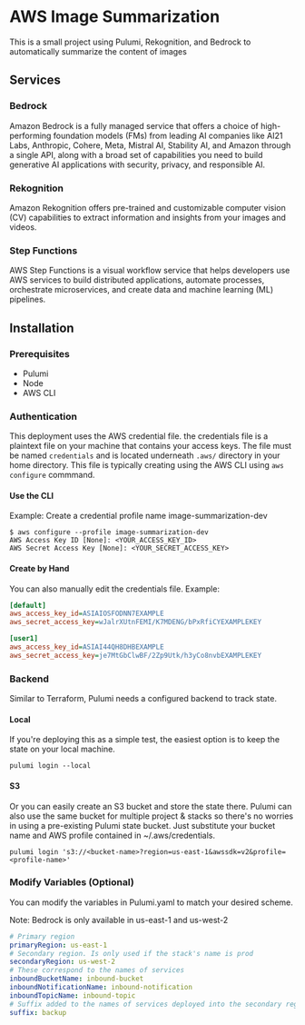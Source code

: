 # AWS Image Summarization
This is a small project using Pulumi, Rekognition, and Bedrock to automatically summarize the content of images

## Services

### Bedrock

Amazon Bedrock is a fully managed service that offers a choice of high-performing foundation models (FMs) from leading AI companies like AI21 Labs, Anthropic, Cohere, Meta, Mistral AI, Stability AI, and Amazon through a single API, along with a broad set of capabilities you need to build generative AI applications with security, privacy, and responsible AI.

### Rekognition

Amazon Rekognition offers pre-trained and customizable computer vision (CV) capabilities to extract information and insights from your images and videos.

### Step Functions

AWS Step Functions is a visual workflow service that helps developers use AWS services to build distributed applications, automate processes, orchestrate microservices, and create data and machine learning (ML) pipelines. 

## Installation

### Prerequisites
- Pulumi
- Node
- AWS CLI

### Authentication
This deployment uses the AWS credential file. the credentials file is a plaintext file on your machine that contains your access keys. The file must be named `credentials` and is located underneath `.aws/` directory in your home directory. This file is typically creating using the AWS CLI using `aws configure` commmand.

#### Use the CLI

Example: Create a credential profile name image-summarization-dev

```shell
$ aws configure --profile image-summarization-dev
AWS Access Key ID [None]: <YOUR_ACCESS_KEY_ID>
AWS Secret Access Key [None]: <YOUR_SECRET_ACCESS_KEY>
```

#### Create by Hand

You can also manually edit the credentials file. Example:

```ini
[default]
aws_access_key_id=ASIAIOSFODNN7EXAMPLE
aws_secret_access_key=wJalrXUtnFEMI/K7MDENG/bPxRfiCYEXAMPLEKEY

[user1]
aws_access_key_id=ASIAI44QH8DHBEXAMPLE
aws_secret_access_key=je7MtGbClwBF/2Zp9Utk/h3yCo8nvbEXAMPLEKEY
```

### Backend

Similar to Terraform, Pulumi needs a configured backend to track state.

#### Local

If you're deploying this as a simple test, the easiest option is to keep the state on your local machine.

```shell
pulumi login --local
```

#### S3

Or you can easily create an S3 bucket and store the state there. Pulumi can also use the same bucket for multiple project & stacks so there's no worries in using a pre-existing Pulumi state bucket. Just substitute your bucket name and AWS profile contained in ~/.aws/credentials.


```shell
pulumi login 's3://<bucket-name>?region=us-east-1&awssdk=v2&profile=<profile-name>'
```

### Modify Variables (Optional)

You can modify the variables in Pulumi.yaml to match your desired scheme.

Note: Bedrock is only available in us-east-1 and us-west-2

```yaml
# Primary region
primaryRegion: us-east-1
# Secondary region. Is only used if the stack's name is prod
secondaryRegion: us-west-2
# These correspond to the names of services
inboundBucketName: inbound-bucket
inboundNotificationName: inbound-notification
inboundTopicName: inbound-topic
# Suffix added to the names of services deployed into the secondary region. Example: inbound-bucket-backup
suffix: backup
```